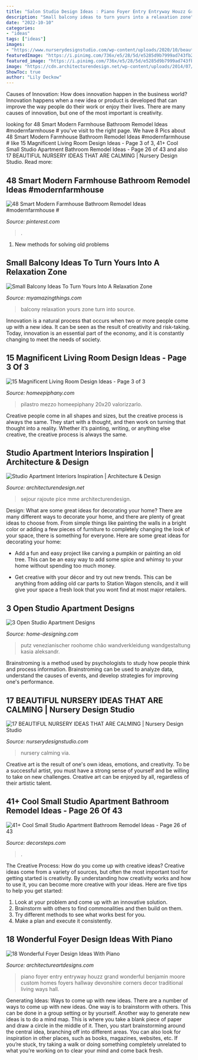 ```yaml
---
title: "Salon Studio Design Ideas : Piano Foyer Entry Entryway Houzz Grand Wonderful Benjamin Moore Custom Homes Foyers Hallway Devonshire Corners Decor Traditional Living Ways Hall"
description: "Small balcony ideas to turn yours into a relaxation zone"
date: "2022-10-10"
categories:
- "ideas"
tags: ["ideas"]
images:
- "https://www.nurserydesignstudio.com/wp-content/uploads/2020/10/beautiful-nursery-ideas-14.png"
featuredImage: "https://i.pinimg.com/736x/e5/28/5d/e5285d9b7999ad743fb25a69ad66cf78.jpg"
featured_image: "https://i.pinimg.com/736x/e5/28/5d/e5285d9b7999ad743fb25a69ad66cf78.jpg"
image: "https://cdn.architecturendesign.net/wp-content/uploads/2014/07/24-chic-studio-apartment.jpeg"
ShowToc: true
author: "Lily Deckow"
---
```



Causes of Innovation: How does innovation happen in the business world?
Innovation happens when a new idea or product is developed that can improve the way people do their work or enjoy their lives. There are many causes of innovation, but one of the most important is creativity.

	

		
looking for 48 Smart Modern Farmhouse Bathroom Remodel Ideas #modernfarmhouse # you've visit to the right page. We have 8 Pics about 48 Smart Modern Farmhouse Bathroom Remodel Ideas #modernfarmhouse # like 15 Magnificent Living Room Design Ideas - Page 3 of 3, 41+ Cool Small Studio Apartment Bathroom Remodel Ideas - Page 26 of 43 and also 17 BEAUTIFUL NURSERY IDEAS THAT ARE CALMING | Nursery Design Studio. Read more:
		
    
## 48 Smart Modern Farmhouse Bathroom Remodel Ideas #modernfarmhouse #

<img loading=lazy src="https://i.pinimg.com/736x/e5/28/5d/e5285d9b7999ad743fb25a69ad66cf78.jpg" onerror="this.onerror=null;this.src='https://tse3.mm.bing.net/th?id=OIP.DP7s8IE5fNyYZSHsO7hWVAHaLG&amp;pid=15.1';" alt="48 Smart Modern Farmhouse Bathroom Remodel Ideas #modernfarmhouse #">

_Source: pinterest.com_

>. 

	

1. New methods for solving old problems

    
## Small Balcony Ideas To Turn Yours Into A Relaxation Zone

<img loading=lazy src="https://myamazingthings.com/wp-content/uploads/2017/08/small-balcony-ideas-2.jpg" onerror="this.onerror=null;this.src='https://tse2.mm.bing.net/th?id=OIP.Q-95yTDRgD7X10sohoclhgHaLH&amp;pid=15.1';" alt="Small Balcony Ideas To Turn Yours Into A Relaxation Zone">

_Source: myamazingthings.com_

>balcony relaxation yours zone turn into source. 

	

Innovation is a natural process that occurs when two or more people come up with a new idea. It can be seen as the result of creativity and risk-taking. Today, innovation is an essential part of the economy, and it is constantly changing to meet the needs of society.

    
## 15 Magnificent Living Room Design Ideas - Page 3 Of 3

<img loading=lazy src="https://homeepiphany.com/wp-content/uploads/2017/09/living-rooms_412-768x1025.jpg" onerror="this.onerror=null;this.src='https://tse3.mm.bing.net/th?id=OIP.Uj5f9KTiLmHD_kO8jnUMIQHaJ4&amp;pid=15.1';" alt="15 Magnificent Living Room Design Ideas - Page 3 of 3">

_Source: homeepiphany.com_

>pilastro mezzo homeepiphany 20x20 valorizzarlo. 

	

Creative people come in all shapes and sizes, but the creative process is always the same. They start with a thought, and then work on turning that thought into a reality. Whether it’s painting, writing, or anything else creative, the creative process is always the same.

    
## Studio Apartment Interiors Inspiration | Architecture &amp; Design

<img loading=lazy src="https://cdn.architecturendesign.net/wp-content/uploads/2014/07/24-chic-studio-apartment.jpeg" onerror="this.onerror=null;this.src='https://tse3.mm.bing.net/th?id=OIP.EJr3RAddEtcNUXuPubZitAHaEI&amp;pid=15.1';" alt="Studio Apartment Interiors Inspiration | Architecture &amp; Design">

_Source: architecturendesign.net_

>sejour rajoute pice mme architecturendesign. 

	

Design: What are some great ideas for decorating your home?
There are many different ways to decorate your home, and there are plenty of great ideas to choose from. From simple things like painting the walls in a bright color or adding a few pieces of furniture to completely changing the look of your space, there is something for everyone. Here are some great ideas for decorating your home: 
- Add a fun and easy project like carving a pumpkin or painting an old tree. This can be an easy way to add some spice and whimsy to your home without spending too much money. 

- Get creative with your décor and try out new trends. This can be anything from adding old car parts to Station Wagon stencils, and it will give your space a fresh look that you wont find at most major retailers.

    
## 3 Open Studio Apartment Designs

<img loading=lazy src="http://cdn.home-designing.com/wp-content/uploads/2015/04/reclaimed-wood-bath-design.jpg" onerror="this.onerror=null;this.src='https://tse2.mm.bing.net/th?id=OIP.W36kf7bSFq6if-G0uHVLvQHaJ3&amp;pid=15.1';" alt="3 Open Studio Apartment Designs">

_Source: home-designing.com_

>putz venezianischer roohome chão wandverkleidung wandgestaltung kasia aleksandr. 

	

Brainstroming is a method used by psychologists to study how people think and process information. Brainstroming can be used to analyze data, understand the causes of events, and develop strategies for improving one's performance.

    
## 17 BEAUTIFUL NURSERY IDEAS THAT ARE CALMING | Nursery Design Studio

<img loading=lazy src="https://www.nurserydesignstudio.com/wp-content/uploads/2020/10/beautiful-nursery-ideas-14.png" onerror="this.onerror=null;this.src='https://tse3.mm.bing.net/th?id=OIP.e8Q85gUEzQIPJUaiAdr-QwHaLH&amp;pid=15.1';" alt="17 BEAUTIFUL NURSERY IDEAS THAT ARE CALMING | Nursery Design Studio">

_Source: nurserydesignstudio.com_

>nursery calming via. 

	

Creative art is the result of one's own ideas, emotions, and creativity. To be a successful artist, you must have a strong sense of yourself and be willing to take on new challenges. Creative art can be enjoyed by all, regardless of their artistic talent.

    
## 41+ Cool Small Studio Apartment Bathroom Remodel Ideas - Page 26 Of 43

<img loading=lazy src="http://decorsteps.com/wp-content/uploads/2018/11/41-Cool-Small-Studio-Apartment-Bathroom-Remodel-Ideas-26.jpg" onerror="this.onerror=null;this.src='https://tse2.mm.bing.net/th?id=OIP.bR-ZmZH0NKIMnnnH7qlItgHaLJ&amp;pid=15.1';" alt="41+ Cool Small Studio Apartment Bathroom Remodel Ideas - Page 26 of 43">

_Source: decorsteps.com_

>. 

	

The Creative Process: How do you come up with creative ideas?
Creative ideas come from a variety of sources, but often the most important tool for getting started is creativity. By understanding how creativity works and how to use it, you can become more creative with your ideas. Here are five tips to help you get started: 
1. Look at your problem and come up with an innovative solution.
2. Brainstorm with others to find commonalities and then build on them. 
3. Try different methods to see what works best for you. 
4. Make a plan and execute it consistently. 

    
## 18 Wonderful Foyer Design Ideas With Piano

<img loading=lazy src="https://www.architectureartdesigns.com/wp-content/uploads/2016/05/15-58-630x419.jpg" onerror="this.onerror=null;this.src='https://tse2.mm.bing.net/th?id=OIP.xx9l5eyziCWGXn_0igaTnwHaE7&amp;pid=15.1';" alt="18 Wonderful Foyer Design Ideas With Piano">

_Source: architectureartdesigns.com_

>piano foyer entry entryway houzz grand wonderful benjamin moore custom homes foyers hallway devonshire corners decor traditional living ways hall. 

	

Generating Ideas: Ways to come up with new ideas.
There are a number of ways to come up with new ideas. One way is to brainstorm with others. This can be done in a group setting or by yourself. Another way to generate new ideas is to do a mind map. This is where you take a blank piece of paper and draw a circle in the middle of it. Then, you start brainstorming around the central idea, branching off into different areas. You can also look for inspiration in other places, such as books, magazines, websites, etc. If you’re stuck, try taking a walk or doing something completely unrelated to what you’re working on to clear your mind and come back fresh.


